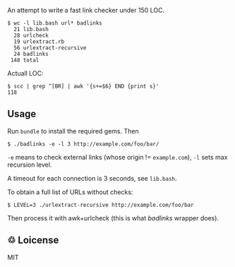 An attempt to write a fast link checker under 150 LOC.

~~~
$ wc -l lib.bash url* badlinks
  21 lib.bash
  28 urlcheck
  19 urlextract.rb
  56 urlextract-recursive
  24 badlinks
 148 total
~~~

Actuall LOC:

~~~
$ scc | grep ^[BR] | awk '{s+=$6} END {print s}'
118
~~~

## Usage

Run `bundle` to install the required gems. Then

    $ ./badlinks -e -l 3 http://example.com/foo/bar/

`-e` means to check external links (whose origin != `example.com`),
`-l` sets max recursion level.

A timeout for each connection is 3 seconds, see `lib.bash`.

To obtain a full list of URLs without checks:

    $ LEVEL=3 ./urlextract-recursive http://example.com/foo/bar

Then process it with awk+urlcheck (this is what *badlinks* wrapper
does).

## &#x2672; Loicense

MIT
